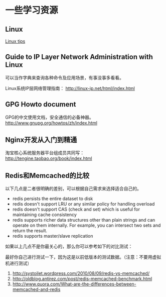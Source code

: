# 一些学习资源

## Linux

[Linux tips](linux.md)

## Guide to IP Layer Network Administration with Linux

可以当作字典来查询各种命令及应用场景，有事没事多看看。

Linux系统IP层网络管理指南： <http://linux-ip.net/html/index.html>

## GPG Howto document

GPG的中文使用文档，安全通信的必备神器。<http://www.gnupg.org/howtos/zh/index.html>

## Nginx开发从入门到精通

淘宝核心系统服务器平台组成员共同写： <http://tengine.taobao.org/book/index.html>

## Redis和Memcached的比较

以下几点是二者很明确的差别，可以根据自己需求来选择适合自己的。

* redis persists the entire dataset to disk  
* redis doesn't support LRU or any similar policy for handling overload  
* redis doesn't support CAS (check and set) which is useful for maintaining cache consistency  
* redis supports richer data structures other than plain strings and can operate on them internally. For example, you can intersect two sets and return the result.
* redis supports master/slave replication

如果以上几点不是你最关心的，那么你可以参考如下的对比测试：

最好你自己进行测试一下，因为这是以前低版本的测试数据。（注意：不要用虚拟机进行测试）

1. <http://systoilet.wordpress.com/2010/08/09/redis-vs-memcached/>
2. <http://oldblog.antirez.com/post/redis-memcached-benchmark.html>
3. <http://www.quora.com/What-are-the-differences-between-memcached-and-redis>
